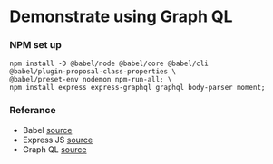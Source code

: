 # Demonstrate using Graph QL
### NPM set up
```
npm install -D @babel/node @babel/core @babel/cli 
@babel/plugin-proposal-class-properties \ 
@babel/preset-env nodemon npm-run-all; \
npm install express express-graphql graphql body-parser moment;
```
### Referance
- Babel [source](https://babeljs.io/docs/en/)
- Express JS [source](https://expressjs.com/en/guide/routing.html)
- Graph QL [source](https://graphql.org/code/#javascript)